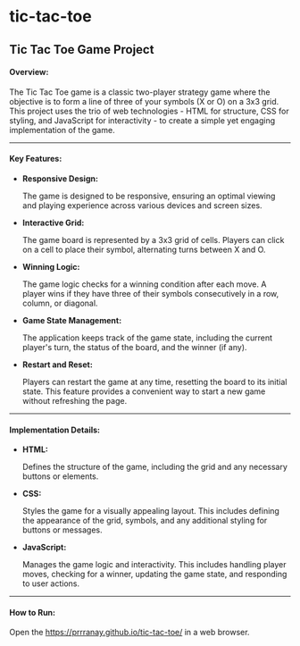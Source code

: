 # tic-tac-toe

<h2>Tic Tac Toe Game Project</h2>

<h4>Overview:</h4>
The Tic Tac Toe game is a classic two-player strategy game where the objective is to form a line of three of your symbols (X or O) on a 3x3 grid. This project uses the trio of web technologies - HTML for structure, CSS for styling, and JavaScript for interactivity - to create a simple yet engaging implementation of the game.
<hr>
<h4>Key Features:</h4>
<ul>
<li><b>Responsive Design:</b>

The game is designed to be responsive, ensuring an optimal viewing and playing experience across various devices and screen sizes.</li>

<li><b>Interactive Grid:</b>

The game board is represented by a 3x3 grid of cells. Players can click on a cell to place their symbol, alternating turns between X and O.</li>

<li><b>Winning Logic:</b>

The game logic checks for a winning condition after each move. A player wins if they have three of their symbols consecutively in a row, column, or diagonal.</li>
<li><b>Game State Management:</b>

The application keeps track of the game state, including the current player's turn, the status of the board, and the winner (if any).</li>

<li><b>Restart and Reset:</b>

Players can restart the game at any time, resetting the board to its initial state. This feature provides a convenient way to start a new game without refreshing the page.</li>
</ul>
<hr>
<h4>Implementation Details:</h4>
<ul>
<li><b>HTML:</b>

Defines the structure of the game, including the grid and any necessary buttons or elements.</li>

<li><b>CSS:</b>

Styles the game for a visually appealing layout. This includes defining the appearance of the grid, symbols, and any additional styling for buttons or messages.</li>

<li><b>JavaScript:</b>

Manages the game logic and interactivity. This includes handling player moves, checking for a winner, updating the game state, and responding to user actions.</li>
</ul>
<hr>
<h4>How to Run:</h4>

Open the https://prrranay.github.io/tic-tac-toe/ in a web browser.
<!-- <hr>
<h4>Future Enhancements:</h4>
<ol>
<li>Implementing a computer opponent for single-player mode.</li>
<li>Adding animations for a more visually engaging experience.</li>
<li>Customization options for players, such as choosing their symbols or names.</li>
<li>This Tic Tac Toe project serves as a great introduction to web development, providing hands-on experience with fundamental web technologies and basic game development concepts.</li>
</ol> -->
